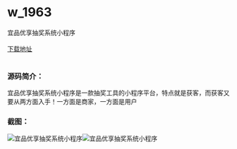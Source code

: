 # w_1963
宜品优享抽奖系统小程序
<br/></br>
[下载地址](https://www.uuid2.com/1963.html "下载地址")
<br/></br>
<h3>源码简介：</h3>
<p>宜品优享抽奖系统小程序是一款抽奖工具的小程序平台，特点就是获客，而获客又要从两方面入手！一方面是商家，一方面是用户<p>
<h3>截图：</h3>
<img src="https://www.uuid2.com/wp-content/uploads/img/202202/ccdca67703.png" alt="宜品优享抽奖系统小程序"><img src="https://www.uuid2.com/wp-content/uploads/img/202202/ccdca67693.png" alt="宜品优享抽奖系统小程序">
